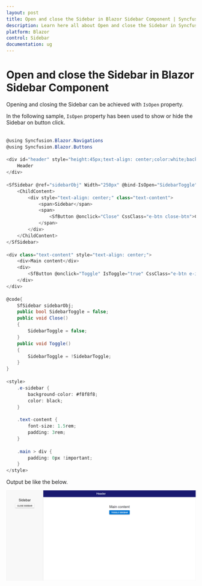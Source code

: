 ```yaml
---
layout: post
title: Open and close the Sidebar in Blazor Sidebar Component | Syncfusion
description: Learn here all about Open and close the Sidebar in Syncfusion Blazor Sidebar component and more.
platform: Blazor
control: Sidebar
documentation: ug
---
```


<!-- markdownlint-disable MD009 -->

# Open and close the Sidebar in Blazor Sidebar Component

Opening and closing the Sidebar can be achieved with `IsOpen` property.

In the following sample, `IsOpen` property has been used to show or hide the Sidebar on button click.

```csharp

@using Syncfusion.Blazor.Navigations
@using Syncfusion.Blazor.Buttons

<div id="header" style="height:45px;text-align: center;color:white;background-color:midnightblue;font-size:1.2rem;line-height:45px;">
    Header
</div>

<SfSidebar @ref="sidebarObj" Width="250px" @bind-IsOpen="SidebarToggle">
    <ChildContent>
        <div style="text-align: center;" class="text-content">
            <span>Sidebar</span>
            <span>
                <SfButton @onclick="Close" CssClass="e-btn close-btn">Close Sidebar</SfButton>
            </span>
        </div>
    </ChildContent>
</SfSidebar>

<div class="text-content" style="text-align: center;">
    <div>Main content</div>
    <div>
        <SfButton @onclick="Toggle" IsToggle="true" CssClass="e-btn e-info">Toggle Sidebar</SfButton>
    </div>
</div>

@code{
    SfSidebar sidebarObj;
    public bool SidebarToggle = false;
    public void Close()
    {
        SidebarToggle = false;
    }
    public void Toggle()
    {
        SidebarToggle = !SidebarToggle;
    }
}

<style>
    .e-sidebar {
        background-color: #f8f8f8;
        color: black;
    }

    .text-content {
        font-size: 1.5rem;
        padding: 3rem;
    }

    .main > div {
        padding: 0px !important;
    }
</style>

```

Output be like the below.

![output](./../images/open_close.png)